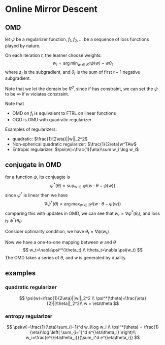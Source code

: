 # Online Mirror Descent

## OMD

let $\psi$ be a regularizer function, $f_1,f_2,...$ be a sequence of loss functions played by nature.

On each iteration $t$, the learner choose weights:
$$
w_t = \arg\min_{w\in R^d} \psi(w)-w\theta_t
$$
where $z_t$ is the subgradient, and $\theta_t$ is the sum of first $t-1$ negative subgradient.

Note that we let the domain be $R^d$, since if has constraint, we can set the $\psi$ to be $\infty$ if $w$ violates constraint.

Note that

- OMD on $f_t$ is equivalent to FTRL on linear functions
- OGD is OMD with quadratic regularizer

Examples of regularizers:

- quadratic: $\frac{1}{2\eta}||w||_2^2$
- Non-spherical quadratic regularizer: $\frac{1}{2\eta}w^TAw$
- Entropic regularizer: $\psi(w)=\frac{1}{\eta}\sum w_i \log w_i$

## conjugate in OMD

for a function $\psi$, its conjuagte is
$$
\psi^*(\theta)=\sup_{w\in R^d}\{w\cdot \theta -\psi(w)\}
$$
since $\psi^*$ is linear then we have
$$
\nabla\psi^*(\theta)=\arg\max_{w\in R^d}\{w\cdot \theta - \psi(w)\}
$$
comparing this with updates in OMD, we can see that $w_t=\nabla\psi^*(\theta_t)$, and loss is $\psi^*(\theta_t)$

Consider optimality condition, we have $\theta_t=\nabla \psi(w_t)$

Now we have a one-to-one mapping between $w$ and $\theta$
$$
w_t=\nabla\psi^*(\theta_t) \\
\theta_t=\nabla \psi(w_t)
$$
The OMD takes a series of $\theta$, and $w$ is generated by duality.

## examples

### quadratic regularizer

$$
\psi(w)=\frac{1}{2\eta}||w||_2^2 \\
\psi^*(\theta)=\frac{\eta}{2}||\theta||_2^2\\
w = \eta\theta
$$

### entropy regularizer

$$
\psi(w)=\frac{1}{\eta}\sum_{i=1}^d w_i\log w_i \\
\psi^*(\theta) = \frac{1}{\eta}\log \left( \sum_{i=1}^d e^{\eta\theta_i} \right)\\
w_i=\frac{e^{\eta\theta_j}}{\sum_i^d e^{\eta\theta_i}}
$$